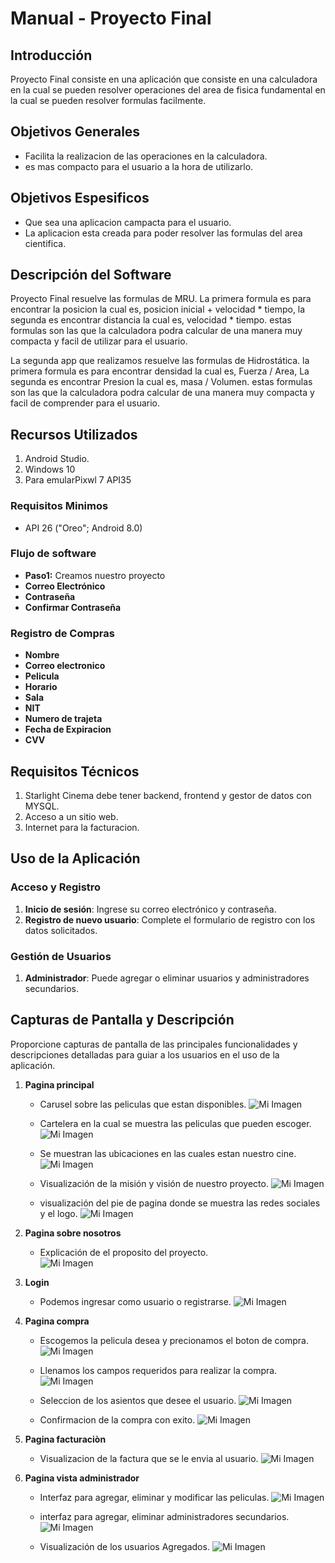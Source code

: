 # Manual - Proyecto Final

## Introducción
Proyecto Final consiste en una aplicación que consiste en una calculadora en la cual se pueden resolver operaciones del area de fisica fundamental en la cual se pueden resolver formulas facilmente.

## Objetivos Generales
- Facilita la realizacion de las operaciones en la calculadora.
-  es mas compacto para el usuario a la hora de utilizarlo.

## Objetivos Espesificos
- Que sea una aplicacion campacta para el usuario.
- La aplicacion esta creada para poder resolver las formulas del area cientifica.

## Descripción del Software
Proyecto Final resuelve las formulas de MRU. La primera formula es para encontrar la posicion la cual es, posicion inicial + velocidad * tiempo, la segunda es encontrar distancia la cual es, velocidad * tiempo. estas formulas son las que la calculadora podra calcular de una manera muy compacta y facil de utilizar para el usuario. 

La segunda app que realizamos resuelve las formulas de Hidrostática. la primera formula es para encontrar densidad la cual es, Fuerza / Area, La segunda es encontrar Presion la cual es, masa / Volumen. estas formulas son las que la calculadora podra calcular de una manera muy compacta y facil de comprender para el usuario.

## Recursos Utilizados
1. Android Studio.
2. Windows 10
3. Para emularPixwl 7 API35

### Requisitos Minimos
- API 26 ("Oreo"; Android 8.0)
  
### Flujo de software
- **Paso1:** Creamos nuestro proyecto 
- **Correo Electrónico**
- **Contraseña**
- **Confirmar Contraseña**
  
### Registro de Compras
- **Nombre**
- **Correo electronico**
- **Pelicula**
- **Horario**
- **Sala**
- **NIT**
- **Numero de trajeta**
- **Fecha de Expiracion**
- **CVV**
  
## Requisitos Técnicos
1. Starlight Cinema debe tener backend, frontend y gestor de datos con MYSQL.
2. Acceso a un sitio web.
3. Internet para la facturacion.

## Uso de la Aplicación
### Acceso y Registro
1. **Inicio de sesión**: Ingrese su correo electrónico y contraseña.
2. **Registro de nuevo usuario**: Complete el formulario de registro con los datos solicitados.

### Gestión de Usuarios
1. **Administrador**: Puede agregar o eliminar usuarios y administradores secundarios.

## Capturas de Pantalla y Descripción
Proporcione capturas de pantalla de las principales funcionalidades y descripciones detalladas para guiar a los usuarios en el uso de la aplicación.
1. **Pagina principal**
   
   - Carusel sobre las peliculas que estan disponibles.
   ![Mi Imagen](imagenes/1.jpg)
   
   - Cartelera en la cual se muestra las peliculas que pueden escoger. 
   ![Mi Imagen](imagenes/2.jpg)

   - Se muestran las ubicaciones en las cuales estan nuestro cine.
   ![Mi Imagen](imagenes/3.jpg)

   - Visualización de la misión y visión de nuestro proyecto.
   ![Mi Imagen](imagenes/4.jpg)

   - visualización del pie de pagina donde se muestra las redes sociales y el logo.
   ![Mi Imagen](imagenes/5.jpg)
   
3. **Pagina sobre nosotros**
   - Explicación de el proposito del proyecto.  
   ![Mi Imagen](imagenes/6.jpg)

5. **Login**
   
   - Podemos ingresar como usuario o registrarse.
   ![Mi Imagen](imagenes/7.jpg)

7. **Pagina compra**
   
   - Escogemos la pelicula desea y precionamos el boton de compra.
    ![Mi Imagen](imagenes/8.jpg)

   - Llenamos los campos requeridos para realizar la compra. 
    ![Mi Imagen](imagenes/9.jpg)

   - Seleccion de los asientos que desee el usuario. 
    ![Mi Imagen](imagenes/10.jpg)

   - Confirmacion de la compra con exito.
    ![Mi Imagen](imagenes/11.jpg)

9. **Pagina facturaciòn**

   - Visualizacion de la factura que se le envia al usuario.
    ![Mi Imagen](imagenes/12.jpg)

11. **Pagina vista administrador**

    - Interfaz para agregar, eliminar y modificar las peliculas.
    ![Mi Imagen](imagenes/1.1.jpg)

    - interfaz para agregar, eliminar administradores secundarios. 
    ![Mi Imagen](imagenes/1.2.jpg)

    - Visualización de los usuarios Agregados.
    ![Mi Imagen](imagenes/1.3.jpg)

